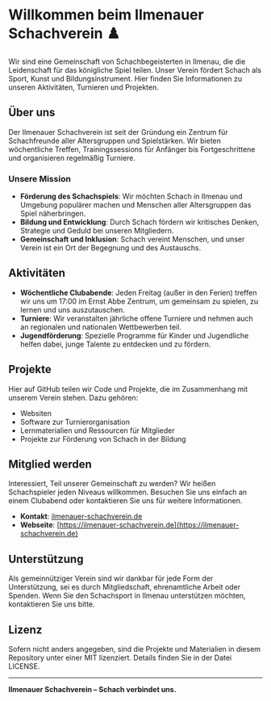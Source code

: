 # Willkommen beim Ilmenauer Schachverein ♟️

Wir sind eine Gemeinschaft von Schachbegeisterten in Ilmenau, die die Leidenschaft für das königliche Spiel teilen. Unser Verein fördert Schach als Sport, Kunst und Bildungsinstrument. Hier finden Sie Informationen zu unseren Aktivitäten, Turnieren und Projekten.

## Über uns

Der Ilmenauer Schachverein ist seit der Gründung ein Zentrum für Schachfreunde aller Altersgruppen und Spielstärken. Wir bieten wöchentliche Treffen, Trainingssessions für Anfänger bis Fortgeschrittene und organisieren regelmäßig Turniere.

### Unsere Mission

- **Förderung des Schachspiels**: Wir möchten Schach in Ilmenau und Umgebung populärer machen und Menschen aller Altersgruppen das Spiel näherbringen.
- **Bildung und Entwicklung**: Durch Schach fördern wir kritisches Denken, Strategie und Geduld bei unseren Mitgliedern.
- **Gemeinschaft und Inklusion**: Schach vereint Menschen, und unser Verein ist ein Ort der Begegnung und des Austauschs.

## Aktivitäten

- **Wöchentliche Clubabende**: Jeden Freitag (außer in den Ferien) treffen wir uns um 17:00 im Ernst Abbe Zentrum, um gemeinsam zu spielen, zu lernen und uns auszutauschen.
- **Turniere**: Wir veranstalten jährliche offene Turniere und nehmen auch an regionalen und nationalen Wettbewerben teil.
- **Jugendförderung**: Spezielle Programme für Kinder und Jugendliche helfen dabei, junge Talente zu entdecken und zu fördern.

## Projekte

Hier auf GitHub teilen wir Code und Projekte, die im Zusammenhang mit unserem Verein stehen. Dazu gehören:

- Websiten
- Software zur Turnierorganisation
- Lernmaterialien und Ressourcen für Mitglieder
- Projekte zur Förderung von Schach in der Bildung

## Mitglied werden

Interessiert, Teil unserer Gemeinschaft zu werden? Wir heißen Schachspieler jeden Niveaus willkommen. Besuchen Sie uns einfach an einem Clubabend oder kontaktieren Sie uns für weitere Informationen.

- **Kontakt**: [ilmenauer-schachverein.de](mailto:ilmenauer-schachverein.de)
- **Webseite**: [https://ilmenauer-schachverein.de](https://ilmenauer-schachverein.de)


## Unterstützung

Als gemeinnütziger Verein sind wir dankbar für jede Form der Unterstützung, sei es durch Mitgliedschaft, ehrenamtliche Arbeit oder Spenden. Wenn Sie den Schachsport in Ilmenau unterstützen möchten, kontaktieren Sie uns bitte.

## Lizenz

Sofern nicht anders angegeben, sind die Projekte und Materialien in diesem Repository unter einer MIT lizenziert. Details finden Sie in der Datei LICENSE.

---

**Ilmenauer Schachverein – Schach verbindet uns.**
